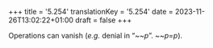 +++
title = '5.254'
translationKey = '5.254'
date = 2023-11-26T13:02:22+01:00
draft = false
+++

Operations can vanish (<em>e.g.</em> denial in “<span class="mathmode"><span class="mathop">~</span><span class="mathop">~</span><var>p</var></span>”. <span class="mathmode"><span class="mathop">~</span><span class="mathop">~</span><var>p</var><span class="mathrel">=</span><var>p</var></span>).
